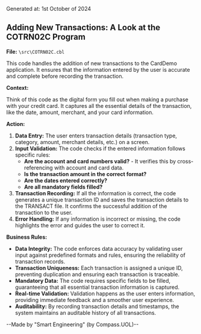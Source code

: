 Generated at: 1st October of 2024

## Adding New Transactions: A Look at the COTRN02C Program

**File:** `\src\COTRN02C.cbl`

This code handles the addition of new transactions to the CardDemo application.  It ensures that the information entered by the user is accurate and complete before recording the transaction.

**Context:**

Think of this code as the digital form you fill out when making a purchase with your credit card. It captures all the essential details of the transaction, like the date, amount, merchant, and your card information.

**Action:**

1. **Data Entry:** The user enters transaction details (transaction type, category, amount, merchant details, etc.) on a screen.
2. **Input Validation:**  The code checks if the entered information follows specific rules:
    - **Are the account and card numbers valid?** - It verifies this by cross-referencing with account and card data.
    - **Is the transaction amount in the correct format?** 
    - **Are the dates entered correctly?**
    - **Are all mandatory fields filled?** 
3. **Transaction Recording:** If all the information is correct, the code generates a unique transaction ID and saves the transaction details to the TRANSACT file. It confirms the successful addition of the transaction to the user.
4. **Error Handling:** If any information is incorrect or missing, the code highlights the error and guides the user to correct it.

**Business Rules:**

* **Data Integrity:**  The code enforces data accuracy by validating user input against predefined formats and rules, ensuring the reliability of transaction records.
* **Transaction Uniqueness:** Each transaction is assigned a unique ID, preventing duplication and ensuring each transaction is traceable.
* **Mandatory Data:** The code requires specific fields to be filled, guaranteeing that all essential transaction information is captured. 
* **Real-time Validation:** Validation happens as the user enters information, providing immediate feedback and a smoother user experience.
* **Auditability:** By recording transaction details and timestamps, the system maintains an auditable history of all transactions.

--Made by "Smart Engineering" (by Compass.UOL)--